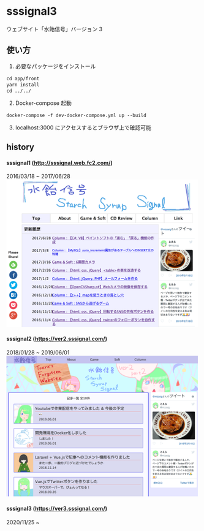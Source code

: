 # sssignal3

ウェブサイト「水飴信号」バージョン 3

## 使い方

1. 必要なパッケージをインストール

```
cd app/front
yarn install
cd ../../
```

2. Docker-compose 起動

```
docker-compose -f dev-docker-compose.yml up --build
```

3. localhost:3000 にアクセスするとブラウザ上で確認可能

## history

#### sssignal1 (http://sssignal.web.fc2.com/)

2016/03/18 ~ 2017/06/28 \
<img src="https://raw.githubusercontent.com/mizzsig/images/master/screenshot/sssignal_ver1.png" width="500">

#### sssignal2 (https://ver2.sssignal.com/)

2018/01/28 ~ 2019/06/01 \
<img src="https://raw.githubusercontent.com/mizzsig/images/master/screenshot/sssignal_ver2.png" width="500">

#### sssignal3 (https://ver3.sssignal.com/)

2020/11/25 ~
